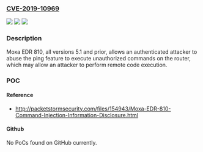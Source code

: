 ### [CVE-2019-10969](https://cve.mitre.org/cgi-bin/cvename.cgi?name=CVE-2019-10969)
![](https://img.shields.io/static/v1?label=Product&message=Moxa%20EDR%20810&color=blue)
![](https://img.shields.io/static/v1?label=Version&message=n%2Fa&color=blue)
![](https://img.shields.io/static/v1?label=Vulnerability&message=IMPROPER%20INPUT%20VALIDATION%20CWE-20&color=brighgreen)

### Description

Moxa EDR 810, all versions 5.1 and prior, allows an authenticated attacker to abuse the ping feature to execute unauthorized commands on the router, which may allow an attacker to perform remote code execution.

### POC

#### Reference
- http://packetstormsecurity.com/files/154943/Moxa-EDR-810-Command-Injection-Information-Disclosure.html

#### Github
No PoCs found on GitHub currently.

